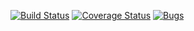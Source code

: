 [![Build Status](https://travis-ci.com/Nikas240/Testing1.svg?branch=main)](https://travis-ci.com/github/Nikas240/Testing1)
[![Coverage Status](https://coveralls.io/repos/github/Nikas240/Testing1/badge.svg)](https://coveralls.io/github/Nikas240/Testing1)
[![Bugs](https://sonarcloud.io/api/project_badges/measure?project=Nikas240_Testing1&metric=bugs)](https://sonarcloud.io/dashboard?id=Nikas240_Testing1)
